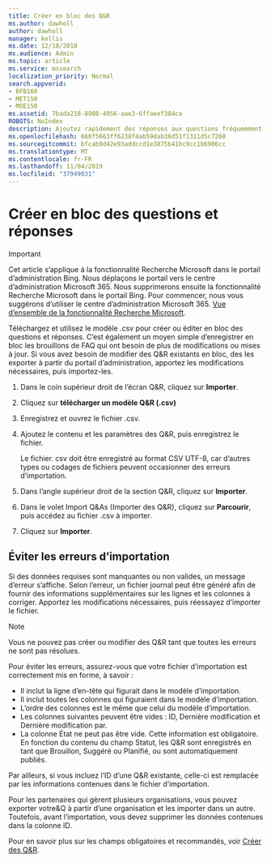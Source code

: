 ```yaml
---
title: Créer en bloc des Q&R
ms.author: dawholl
author: dawholl
manager: kellis
ms.date: 12/18/2018
ms.audience: Admin
ms.topic: article
ms.service: mssearch
localization_priority: Normal
search.appverid:
- BFB160
- MET150
- MOE150
ms.assetid: 7bada218-8908-4956-aae3-6ffaeef384ca
ROBOTS: NoIndex
description: Ajoutez rapidement des réponses aux questions fréquemment posées à l’aide des outils d’importation disponibles dans le portail d’administration de Recherche Microsoft
ms.openlocfilehash: 660f5663ff6238f4ab59dab36d51f1311d5c7260
ms.sourcegitcommit: bfcab9d42e93addccd1e3875b41bc9cc1b6986cc
ms.translationtype: MT
ms.contentlocale: fr-FR
ms.lasthandoff: 11/04/2019
ms.locfileid: "37949031"
---
```

# <a name="bulk-create-qas"></a>Créer en bloc des questions et réponses

> [!IMPORTANT]
> Cet article s’applique à la fonctionnalité Recherche Microsoft dans le portail d’administration Bing. Nous déplaçons le portail vers le centre d’administration Microsoft 365. Nous supprimerons ensuite la fonctionnalité Recherche Microsoft dans le portail Bing. Pour commencer, nous vous suggérons d’utiliser le centre d’administration Microsoft 365. [Vue d’ensemble de la fonctionnalité Recherche Microsoft](overview-microsoft-search.md).
    
Téléchargez et utilisez le modèle .csv pour créer ou éditer en bloc des questions et réponses. C’est également un moyen simple d’enregistrer en bloc les brouillons de FAQ qui ont besoin de plus de modifications ou mises à jour. Si vous avez besoin de modifier des Q&R existants en bloc, des les exporter à partir du portail d’administration, apportez les modifications nécessaires, puis importez-les.
  
1. Dans le coin supérieur droit de l’écran Q&R, cliquez sur **Importer**.
    
2. Cliquez sur **télécharger un modèle Q&R (.csv)**
    
3. Enregistrez et ouvrez le fichier .csv.
    
4. Ajoutez le contenu et les paramètres des Q&R, puis enregistrez le fichier.

    Le fichier. csv doit être enregistré au format CSV UTF-8, car d’autres types ou codages de fichiers peuvent occasionner des erreurs d’importation.
    
5. Dans l’angle supérieur droit de la section Q&R, cliquez sur **Importer**.
    
6. Dans le volet Import Q&As (Importer des Q&R), cliquez sur **Parcourir**, puis accédez au fichier .csv à importer. 
    
7. Cliquez sur **Importer**.

## <a name="prevent-import-errors"></a>Éviter les erreurs d’importation      
Si des données requises sont manquantes ou non valides, un message d’erreur s’affiche. Selon l’erreur, un fichier journal peut être généré afin de fournir des informations supplémentaires sur les lignes et les colonnes à corriger. Apportez les modifications nécessaires, puis réessayez d’importer le fichier.

> [!NOTE]
> Vous ne pouvez pas créer ou modifier des Q&R tant que toutes les erreurs ne sont pas résolues. 

Pour éviter les erreurs, assurez-vous que votre fichier d’importation est correctement mis en forme, à savoir :
- Il inclut la ligne d’en-tête qui figurait dans le modèle d’importation.
- Il inclut toutes les colonnes qui figuraient dans le modèle d’importation.
- L’ordre des colonnes est le même que celui du modèle d’importation.
- Les colonnes suivantes peuvent être vides : ID, Dernière modification et Dernière modification par.
- La colonne État ne peut pas être vide. Cette information est obligatoire.  
En fonction du contenu du champ Statut, les Q&R sont enregistrés en tant que Brouillon, Suggéré ou Planifié, ou sont automatiquement publiés.

Par ailleurs, si vous incluez l’ID d’une Q&R existante, celle-ci est remplacée par les informations contenues dans le fichier d’importation.

Pour les partenaires qui gèrent plusieurs organisations, vous pouvez exporter votre&Q à partir d’une organisation et les importer dans un autre. Toutefois, avant l’importation, vous devez supprimer les données contenues dans la colonne ID.

Pour en savoir plus sur les champs obligatoires et recommandés, voir [Créer des Q&R](create-qas.md).

  

